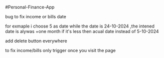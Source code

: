 #Personal-Finance-App 



bug to fix income or bills date 

for exmaple i choose 5 as date while the date is 24-10-2024 ,the intened date is alywas +one month if it's less then acual date instead of 5-10-2024 


add delete button everywhere 













to fix income/bills only trigger once you visit the page 
